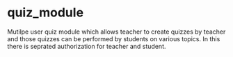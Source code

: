 # quiz_module
Mutilpe user quiz module which allows teacher to create quizzes by teacher and those quizzes can be performed by students on various topics.
In this there is seprated authorization for teacher and student.
